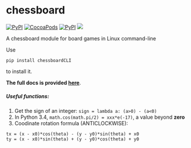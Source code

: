 # chessboard

[![PyPI](https://img.shields.io/pypi/pyversions/Django.svg?style=plastic)]()
[![CocoaPods](https://img.shields.io/cocoapods/l/AFNetworking.svg?style=plastic)]()
[![PyPI](https://img.shields.io/pypi/status/Django.svg?style=plastic)]()
[![](https://img.shields.io/badge/version-1.2.0-ff69b4.svg?style=plastic)]()

A chessboard module for board games in Linux command-line

Use  
```
pip install chessboardCLI
```

to install it.  

__The full docs is provided [here](http://chessboardm.readthedocs.io/)__.

##### Useful functions:
1. Get the sign of an integer:
`sign = lambda a: (a>0) - (a<0)`
2. In Python 3.4, `math.cos(math.pi/2) = xxx*e(-17)`, a value beyond **zero**  
3. Coodinate rotation formula (ANTICLOCKWISE):  
```
tx = (x - x0)*cos(theta) - (y - y0)*sin(theta) + x0  
ty = (x - x0)*sin(theta) + (y - y0)*cos(theta) + y0
```

